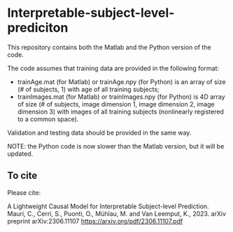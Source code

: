 # Interpretable-subject-level-prediciton

This repository contains both the Matlab and the Python version of the code. 

The code assumes that training data are provided in the following format: 
- trainAge.mat (for Matlab) or trainAge.npy (for Python) is an array of size (# of subjects, 1) with age of all training subjects;
- trainImages.mat (for Matlab) or trainImages.npy (for Python) is 4D array of size (# of subjects, image dimension 1, image dimension 2, image dimension 3) with images of all training subjects (nonlinearly registered to a common space).

Validation and testing data should be provided in the same way. 

NOTE: the Python code is now slower than the Matlab version, but it will be updated.

## To cite 
Please cite:

A Lightweight Causal Model for Interpretable Subject-level Prediction. Mauri, C., Cerri, S., Puonti, O., Mühlau, M. and Van Leemput, K., 2023. arXiv preprint arXiv:2306.11107
https://arxiv.org/pdf/2306.11107.pdf


  

  
